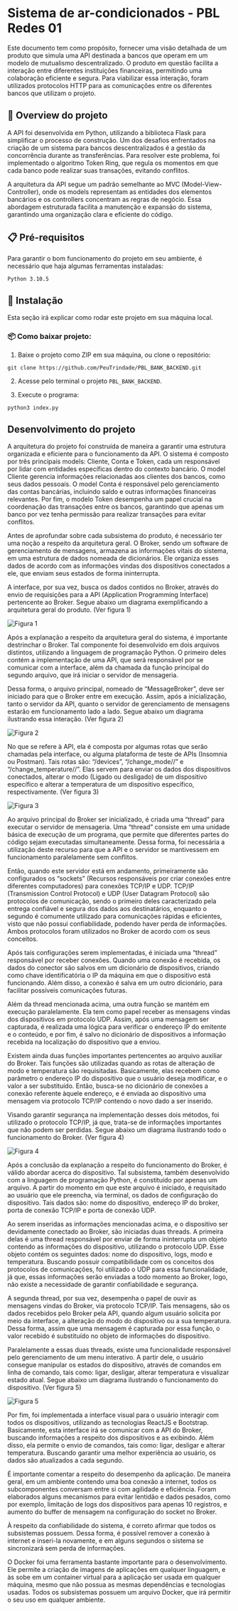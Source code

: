 # Sistema de ar-condicionados - PBL Redes 01

Este documento tem como propósito, fornecer uma visão detalhada de um produto que simula uma API destinada a bancos que operam em um modelo de mutualismo descentralizado. O produto em questão facilita a interação entre diferentes instituições financeiras, permitindo uma colaboração eficiente e segura. Para viabilizar essa interação, foram utilizados protocolos HTTP para as comunicações entre os diferentes bancos que utilizam o projeto.

## 🚀 Overview do projeto

A API foi desenvolvida em Python, utilizando a biblioteca Flask para simplificar o processo de construção. Um dos desafios enfrentados na criação de um sistema para bancos descentralizados é a gestão da concorrência durante as transferências. Para resolver este problema, foi implementado o algoritmo Token Ring, que regula os momentos em que cada banco pode realizar suas transações, evitando conflitos.

A arquitetura da API segue um padrão semelhante ao MVC (Model-View-Controller), onde os models representam as entidades dos elementos bancários e os controllers concentram as regras de negócio. Essa abordagem estruturada facilita a manutenção e expansão do sistema, garantindo uma organização clara e eficiente do código.

## 📋 Pré-requisitos

Para garantir o bom funcionamento do projeto em seu ambiente, é necessário que haja algumas ferramentas instaladas:

```
Python 3.10.5
```

## 🔧 Instalação

Esta seção irá explicar como rodar este projeto em sua máquina local. 

### 📦 Como baixar projeto:

1) Baixe o projeto como ZIP em sua máquina, ou clone o repositório:

```
git clone https://github.com/PeuTrindade/PBL_BANK_BACKEND.git
```

2) Acesse pelo terminal o projeto `PBL_BANK_BACKEND`.
   
3) Execute o programa:
   
```
python3 index.py
```

## Desenvolvimento do projeto

A arquitetura do projeto foi construída de maneira a garantir uma estrutura organizada e eficiente para o funcionamento da API. O sistema é composto por três principais models: Cliente, Conta e Token, cada um responsável por lidar com entidades específicas dentro do contexto bancário. O model Cliente gerencia informações relacionadas aos clientes dos bancos, como seus dados pessoais. O model Conta é responsável pelo gerenciamento das contas bancárias, incluindo saldo e outras informações financeiras relevantes. Por fim, o modelo Token desempenha um papel crucial na coordenação das transações entre os bancos, garantindo que apenas um banco por vez tenha permissão para realizar transações para evitar conflitos.

Antes de aprofundar sobre cada subsistema do produto, é necessário ter uma noção a respeito da arquitetura geral. O Broker, sendo um software de gerenciamento de mensagens, armazena as informações vitais do sistema, em uma estrutura de dados nomeada de dicionários. Ele organiza esses dados de acordo com as informações vindas dos dispositivos conectados a ele, que enviam seus estados de forma ininterrupta.

A interface, por sua vez, busca os dados contidos no Broker, através do envio de requisições para a API (Application Programming Interface) pertencente ao Broker. Segue abaixo um diagrama exemplificando a arquitetura geral do produto. (Ver figura 1)

![Figura 1](https://github.com/PeuTrindade/PBL-IoT/assets/84353169/58935acf-791b-40c1-90e5-df6d9e9f8de2)

Após a explanação a respeito da arquitetura geral do sistema, é importante destrinchar o Broker. Tal componente foi desenvolvido em dois arquivos distintos, utilizando a linguagem de programação Python. O primeiro deles contém a implementação de uma API, que será responsável por se comunicar com a interface, além da chamada da função principal do segundo arquivo, que irá iniciar o servidor de mensageria.

Dessa forma, o arquivo principal, nomeado de “MessageBroker”, deve ser iniciado para que o Broker entre em execução. Assim, após a inicialização, tanto o servidor da API, quanto o servidor de gerenciamento de mensagens estarão em funcionamento lado a lado. Segue abaixo um diagrama ilustrando essa interação. (Ver figura 2)

![Figura 2](https://github.com/PeuTrindade/PBL-IoT/assets/84353169/7c527115-f7aa-4407-a2f7-d8f4e69236bd)

No que se refere à API, ela é composta por algumas rotas que serão chamadas pela interface, ou alguma plataforma de teste de APIs (Insomnia ou Postman). Tais rotas são: “/devices”, “/change_mode/<port>/<mode>” e “/change_temperature/<port>/<temperature>”. Elas servem para enviar os dados dos dispositivos conectados, alterar o modo (Ligado ou desligado) de um dispositivo específico e alterar a temperatura de um dispositivo específico, respectivamente. (Ver figura 3)

![Figura 3](https://github.com/PeuTrindade/PBL-IoT/assets/84353169/aa828ad2-8919-4661-87cd-2cd14b093264)

Ao arquivo principal do Broker ser inicializado, é criada uma “thread” para executar o servidor de mensageria. Uma “thread” consiste em uma unidade básica de execução de um programa, que permite que diferentes partes do código sejam executadas simultaneamente. Dessa forma, foi necessária a utilização deste recurso para que a API e o servidor se mantivessem em funcionamento paralelamente sem conflitos.

Então, quando este servidor está em andamento, primeiramente são configurados os “sockets” (Recursos responsáveis por criar conexões entre diferentes computadores) para conexões TCP/IP e UDP. TCP/IP (Transmission Control Protocol) e UDP (User Datagram Protocol) são protocolos de comunicação, sendo o primeiro deles caracterizado pela entrega confiável e segura dos dados aos destinatários, enquanto o segundo é comumente utilizado para comunicações rápidas e eficientes, visto que não possui confiabilidade, podendo haver perda de informações. Ambos protocolos foram utilizados no Broker de acordo com os seus conceitos.

Após tais configurações serem implementadas, é iniciada uma “thread” responsável por receber conexões. Quando uma conexão é recebida, os dados do conector são salvos em um dicionário de dispositivos, criando como chave identificatória o IP da máquina em que o dispositivo está funcionando. Além disso, a conexão é salva em um outro dicionário, para facilitar possíveis comunicações futuras.

Além da thread mencionada acima, uma outra função se mantém em execução paralelamente. Ela tem como papel receber as mensagens vindas dos dispositivos em protocolo UDP. Assim, após uma mensagem ser capturada, é realizada uma lógica para verificar o endereço IP do emitente e o conteúdo, e por fim, é salvo no dicionário de dispositivos a informação recebida na localização do dispositivo que a enviou.

Existem ainda duas funções importantes pertencentes ao arquivo auxiliar do Broker. Tais funções são utilizadas quando as rotas de alteração de modo e temperatura são requisitadas. Basicamente, elas recebem como parâmetro o endereço IP do dispositivo que o usuário deseja modificar, e o valor a ser substituído. Então, busca-se no dicionário de conexões a conexão referente àquele endereço, e é enviada ao dispositivo uma mensagem via protocolo TCP/IP contendo o novo dado a ser inserido. 

Visando garantir segurança na implementação desses dois métodos, foi utilizado o protocolo TCP/IP, já que, trata-se de informações importantes que não podem ser perdidas. Segue abaixo um diagrama ilustrando todo o funcionamento do Broker. (Ver figura 4)

![Figura 4](https://github.com/PeuTrindade/PBL-IoT/assets/84353169/820cd89b-257a-4468-82a8-fffef68d97d6)

Após a conclusão da explanação a respeito do funcionamento do Broker, é válido abordar acerca do dispositivo. Tal subsistema, também desenvolvido com a linguagem de programação Python, é constituído por apenas um arquivo. A partir do momento em que este arquivo é iniciado, é requisitado ao usuário que ele preencha, via terminal, os dados de configuração do dispositivo. Tais dados são: nome do dispositivo, endereço IP do broker, porta de conexão TCP/IP e porta de conexão UDP.

Ao serem inseridas as informações mencionadas acima, e o dispositivo ser devidamente conectado ao Broker, são iniciadas duas threads. A primeira delas é uma thread responsável por enviar de forma ininterrupta um objeto contendo as informações do dispositivo, utilizando o protocolo UDP. Esse objeto contém os seguintes dados: nome do dispositivo, logs, modo e temperatura. Buscando possuir compatibilidade com os conceitos dos protocolos de comunicações, foi utilizado o UDP para essa funcionalidade, já que, essas informações serão enviadas a todo momento ao Broker, logo, não existe a necessidade de garantir confiabilidade e segurança.

A segunda thread, por sua vez, desempenha o papel de ouvir as mensagens vindas do Broker, via protocolo TCP/IP. Tais mensagens, são os dados recebidos pelo Broker pela API, quando algum usuário solicita por meio da interface, a alteração do modo do dispositivo ou a sua temperatura. Dessa forma, assim que uma mensagem é capturada por essa função, o valor recebido é substituído no objeto de informações do dispositivo.

Paralelamente a essas duas threads, existe uma funcionalidade responsável pelo gerenciamento de um menu interativo. A partir dele, o usuário consegue manipular os estados do dispositivo, através de comandos em linha de comando, tais como: ligar, desligar, alterar temperatura e visualizar estado atual. Segue abaixo um diagrama ilustrando o funcionamento do dispositivo. (Ver figura 5)

![Figura 5](https://github.com/PeuTrindade/PBL-IoT/assets/84353169/c5e40272-8c85-4db6-9628-08ef7787850a)

Por fim, foi implementada a interface visual para o usuário interagir com todos os dispositivos, utilizando as tecnologias ReactJS e Bootstrap. Basicamente, esta interface irá se comunicar com a API do Broker, buscando informações a respeito dos dispositivos e as exibindo. Além disso, ela permite o envio de comandos, tais como: ligar, desligar e alterar temperatura. Buscando garantir uma melhor experiência ao usuário, os dados são atualizados a cada segundo.

É importante comentar a respeito do desempenho da aplicação. De maneira geral, em um ambiente contendo uma boa conexão a internet, todos os subcomponentes conversam entre si com agilidade e eficiência. Foram elaborados alguns mecanismos para evitar lentidão e dados pesados, como por exemplo, limitação de logs dos dispositivos para apenas 10 registros, e aumento do buffer de mensagem na configuração do socket no Broker.

À respeito da confiabilidade do sistema, é correto afirmar que todos os subsistemas possuem. Dessa forma, é possível remover a conexão à internet e inseri-la novamente, e em alguns segundos o sistema se sincronizará sem perda de informações.

O Docker foi uma ferramenta bastante importante para o desenvolvimento. Ele permite a criação de imagens de aplicações em qualquer linguagem, e às sobe em um container virtual para a aplicação ser usada em qualquer máquina, mesmo que não possua as mesmas dependências e tecnologias usadas. Todos os subsistemas possuem um arquivo Docker, que irá permitir o seu uso em qualquer ambiente.
